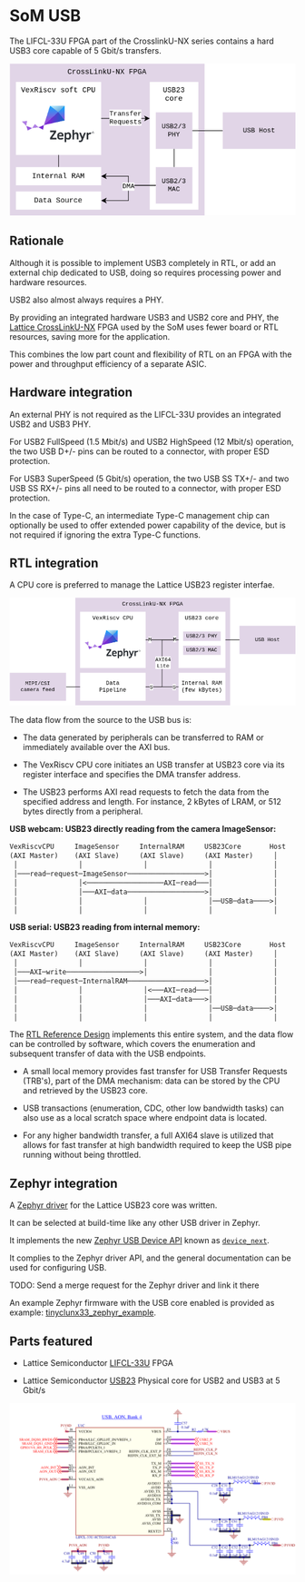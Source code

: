 # SoM USB

The LIFCL-33U FPGA part of the CrosslinkU-NX series contains a hard USB3 core
capable of 5 Gbit/s transfers.

![](images/som_usb_architecture.drawio.png)


## Rationale

Although it is possible to implement USB3 completely in RTL, or add an external
chip dedicated to USB, doing so requires processing power and hardware resources.

USB2 also almost always requires a PHY.

By providing an integrated hardware USB3 and USB2 core and PHY, the
[Lattice CrossLinkU-NX](https://www.latticesemi.com/-/media/LatticeSemi/Images/Blogs/2023/Accelerate-USB-enabled-Designs-with-Lattice-CrossLinkU-NX-FPGAs.ashx)
FPGA used by the SoM uses fewer board or RTL resources, saving more for the application.

This combines the low part count and flexibility of RTL on an FPGA with the
power and throughput efficiency of a separate ASIC.


## Hardware integration

An external PHY is not required as the LIFCL-33U provides an integrated
USB2 and USB3 PHY.

For USB2 FullSpeed (1.5 Mbit/s) and USB2 HighSpeed (12 Mbit/s) operation,
the two USB D+/- pins can be routed to a connector,
with proper ESD protection.

For USB3 SuperSpeed (5 Gbit/s) operation, the two USB SS TX+/- and two
USB SS RX+/- pins all need to be routed to a connector,
with proper ESD protection.

In the case of Type-C, an intermediate Type-C management chip can optionally be
used to offer extended power capability of the device, but is not required if
ignoring the extra Type-C functions.


## RTL integration

A CPU core is preferred to manage the Lattice USB23 register interfae.

![](images/som_usb_rtl_integration.drawio.png)

The data flow from the source to the USB bus is:

- The data generated by peripherals can be transferred to RAM or immediately
  available over the AXI bus.

- The VexRiscv CPU core initiates an USB transfer at USB23 core via its register
  interface and specifies the DMA transfer address.

- The USB23 performs AXI read requests to fetch the data from the specified
  address and length. For instance, 2 kBytes of LRAM, or 512 bytes directly
  from a peripheral.

**USB webcam: USB23 directly reading from the camera ImageSensor:**
```
VexRiscvCPU     ImageSensor     InternalRAM     USB23Core       Host
(AXI Master)    (AXI Slave)     (AXI Slave)     (AXI Master)     │
 │               │               │               │               │
 │───read─request─ImageSensor───────────────────>│               │
 │               │<───────────────────AXI─read───│               │
 │               │───AXI─data───────────────────>│               │
 │               │               │               │──USB─data────>│
 │               │               │               │               │
```

**USB serial: USB23 reading from internal memory:**
```
VexRiscvCPU     ImageSensor     InternalRAM     USB23Core       Host
(AXI Master)    (AXI Slave)     (AXI Slave)     (AXI Master)     │
 │               │               │               │               │
 │───AXI─write──────────────────>│               │               │
 │───read─request─InternalRAM───────────────────>│               │
 │               │               │<───AXI─read───│               │
 │               │               │───AXI─data───>│               │
 │               │               │               │──USB─data────>│
 │               │               │               │               │
```

The [RTL Reference Design](rtl_reference_design.md) implements this entire
system, and the data flow can be controlled by software, which covers the
enumeration and subsequent transfer of data with the USB endpoints.

- A small local memory provides fast transfer for USB Transfer Requests (TRB's),
  part of the DMA mechanism: data can be stored by the CPU and retrieved by the
  USB23 core.

- USB transactions (enumeration, CDC, other low bandwidth tasks) can also use as
  a local scratch space where endpoint data is located.

- For any higher bandwidth transfer, a full AXI64 slave is utilized that allows
  for fast transfer at high bandwidth required to keep the USB pipe running
  without being throttled.


## Zephyr integration

A
[Zephyr driver](https://github.com/tinyvision-ai-inc/zephyr/blob/tinyclunx33/drivers/usb/udc/udc_usb23.c)
for the Lattice USB23 core was written.

It can be selected at build-time like any other USB driver in Zephyr.

It implements the new
[Zephyr USB Device API](https://zephyrproject.org/zephyr-rtos-usb/)
known as
[`device_next`](https://docs.zephyrproject.org/latest/connectivity/usb/device_next/usb_device.html).

It complies to the Zephyr driver API, and the general documentation can be used
for configuring USB.

TODO: Send a merge request for the Zephyr driver and link it there

An example Zephyr firmware with the USB core enabled is provided as example:
[tinyclunx33_zephyr_example](https://github.com/tinyvision-ai-inc/tinyclunx33_zephyr_example).


## Parts featured

- Lattice Semiconductor
  [LIFCL-33U](https://www.latticesemi.com/Products/FPGAandCPLD/CrossLink-NX)
  FPGA

- Lattice Semiconductor
  [USB23](https://www.latticesemi.com/products/designsoftwareandip/intellectualproperty/ipcore/ipcores05/usb-2_0-3_2-ip-core)
  Physical core for USB2 and USB3 at 5 Gbit/s

![](images/som_usb_schematic.png)

